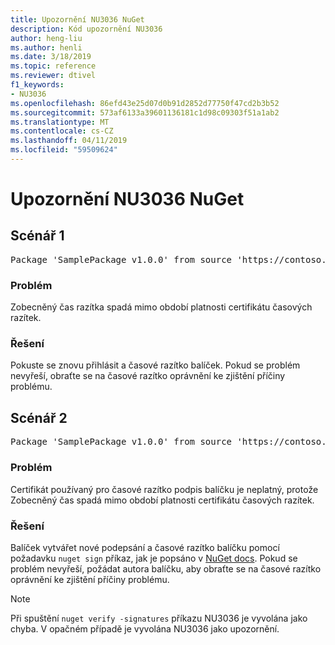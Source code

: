 ```yaml
---
title: Upozornění NU3036 NuGet
description: Kód upozornění NU3036
author: heng-liu
ms.author: henli
ms.date: 3/18/2019
ms.topic: reference
ms.reviewer: dtivel
f1_keywords:
- NU3036
ms.openlocfilehash: 86efd43e25d07d0b91d2852d77750f47cd2b3b52
ms.sourcegitcommit: 573af6133a39601136181c1d98c09303f51a1ab2
ms.translationtype: MT
ms.contentlocale: cs-CZ
ms.lasthandoff: 04/11/2019
ms.locfileid: "59509624"
---
```

# <a name="nuget-warning-nu3036"></a>Upozornění NU3036 NuGet

## <a name="scenario-1"></a>Scénář 1

<pre>Package 'SamplePackage v1.0.0' from source 'https://contoso.com/index.json': The timestamp's generalized time is outside the timestamping certificate's validity period.</pre>

### <a name="issue"></a>Problém

Zobecněný čas razítka spadá mimo období platnosti certifikátu časových razítek.


### <a name="solution"></a>Řešení

Pokuste se znovu přihlásit a časové razítko balíček. Pokud se problém nevyřeší, obraťte se na časové razítko oprávnění ke zjištění příčiny problému.



## <a name="scenario-2"></a>Scénář 2

<pre>Package 'SamplePackage v1.0.0' from source 'https://contoso.com/index.json': The primary signature's timestamp's generalized time is outside the timestamping certificate's validity period.</pre>

### <a name="issue"></a>Problém

Certifikát používaný pro časové razítko podpis balíčku je neplatný, protože Zobecněný čas spadá mimo období platnosti certifikátu časových razítek.


### <a name="solution"></a>Řešení

Balíček vytvářet nové podepsání a časové razítko balíčku pomocí požadavku `nuget sign` příkaz, jak je popsáno v [NuGet docs](https://docs.microsoft.com/en-us/nuget/create-packages/sign-a-package). Pokud se problém nevyřeší, požádat autora balíčku, aby obraťte se na časové razítko oprávnění ke zjištění příčiny problému.


> [!Note]
> Při spuštění `nuget verify -signatures` příkazu NU3036 je vyvolána jako chyba. V opačném případě je vyvolána NU3036 jako upozornění.